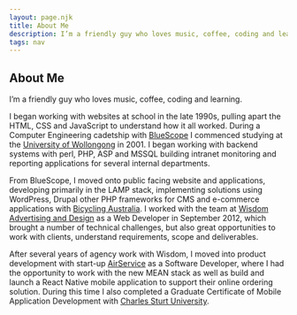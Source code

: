 ```yaml
---
layout: page.njk
title: About Me
description: I’m a friendly guy who loves music, coffee, coding and learning
tags: nav
---
```

About Me
--------

I’m a friendly guy who loves music, coffee, coding and learning.

I began working with websites at school in the late 1990s, pulling apart the HTML, CSS and JavaScript to understand how it all worked. During a Computer Engineering cadetship with [BlueScope](http://www.bluescopesteel.com.au/) I commenced studying at the [University of Wollongong](https://www.uow.edu.au/) in 2001. I began working with backend systems with perl, PHP, ASP and MSSQL building intranet monitoring and reporting applications for several internal departments.

From BlueScope, I moved onto public facing website and applications, developing primarily in the LAMP stack, implementing solutions using WordPress, Drupal other PHP frameworks for CMS and e-commerce applications with [Bicycling Australia](https://bicyclingaustralia.com.au/). I worked with the team at [Wisdom Advertising and Design](https://www.wisdom.com.au/) as a Web Developer in September 2012, which brought a number of technical challenges, but also great opportunities to work with clients, understand requirements, scope and deliverables.

After several years of agency work with Wisdom, I moved into product development with start-up [AirService](https://www.airservice.com) as a Software Developer, where I had the opportunity to work with the new MEAN stack as well as build and launch a React Native mobile application to support their online ordering solution. During this time I also completed a Graduate Certificate of Mobile Application Development with [Charles Sturt University](https://www.csu.edu.au/).
